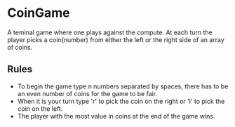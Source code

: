 # CoinGame
A teminal game where one plays against the compute. At each turn the player picks a coin(number) from either the left or the right side of an array of coins.

## Rules
- To begin the game type n numbers separated by spaces, there has to be an even number of coins for the game to be fair.
- When it is your turn type 'r' to pick the coin on the right or 'l' to pick the coin on the left.
- The player with the most value in coins at the end of the game wins.
